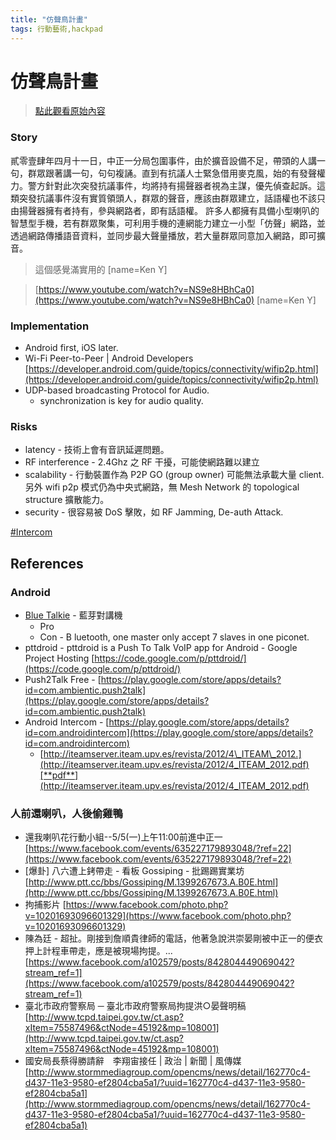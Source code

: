 ```yaml
---
title: "仿聲鳥計畫"
tags: 行動藝術,hackpad
---
```


# 仿聲鳥計畫

> [點此觀看原始內容](https://g0v.hackpad.tw/ca4xQKNQmBZ)

### Story

貳零壹肆年四月十一日，中正一分局包圍事件，由於擴音設備不足，帶頭的人講一句，群眾跟著講一句，句句複誦。直到有抗議人士緊急借用麥克風，始的有發聲權力。警方針對此次突發抗議事件，均將持有揚聲器者視為主謀，優先偵查起訴。這類突發抗議事件沒有實質領頭人，群眾的聲音，應該由群眾建立，話語權也不該只由揚聲器擁有者持有，參與網路者，即有話語權。
許多人都擁有具備小型喇叭的智慧型手機，若有群眾聚集，可利用手機的連網能力建立一小型「仿聲」網路，並透過網路傳播語音資料，並同步最大聲量播放，若大量群眾同意加入網路，即可擴音。
> 這個感覺滿實用的
> [name=Ken Y]

> [https://www.youtube.com/watch?v=NS9e8HBhCa0](https://www.youtube.com/watch?v=NS9e8HBhCa0)
> [name=Ken Y]

### Implementation

- Android first, iOS later.
- Wi-Fi Peer-to-Peer | Android Developers [https://developer.android.com/guide/topics/connectivity/wifip2p.html](https://developer.android.com/guide/topics/connectivity/wifip2p.html)
- UDP-based broadcasting Protocol for Audio.
    - synchronization is key for audio quality.


### Risks

- latency - 技術上會有音訊延遲問題。
- RF interference - 2.4Ghz 之 RF 干擾，可能使網路難以建立
- scalability - 行動裝置作為 P2P GO (group owner) 可能無法承載大量 client. 另外 wifi p2p 模式仍為中央式網路，無 Mesh Network 的 topological structure 擴散能力。
- security - 很容易被 DoS 擊敗，如 RF Jamming, De-auth Attack.

[#Intercom](https://g0v.hackpad.tw/ep/search/?q=%23Intercom&via=ca4xQKNQmBZ)

## References


### Android

- [Blue Talkie](https://play.google.com/store/apps/details?id=ki.bluetalkie) \- 藍芽對講機
    - Pro
    - Con - B luetooth, one master only accept 7 slaves in one piconet.
- pttdroid - pttdroid is a Push To Talk VoIP app for Android - Google Project Hosting [https://code.google.com/p/pttdroid/](https://code.google.com/p/pttdroid/)
- Push2Talk Free - [https://play.google.com/store/apps/details?id=com.ambientic.push2talk](https://play.google.com/store/apps/details?id=com.ambientic.push2talk)
- Android Intercom - [https://play.google.com/store/apps/details?id=com.androidintercom](https://play.google.com/store/apps/details?id=com.androidintercom)
    - [http://iteamserver.iteam.upv.es/revista/2012/4\_ITEAM\_2012.](http://iteamserver.iteam.upv.es/revista/2012/4_ITEAM_2012.pdf)[**pdf**](http://iteamserver.iteam.upv.es/revista/2012/4_ITEAM_2012.pdf)

### 人前還喇叭，人後偷雞鴨

- 還我喇叭花行動小組--5/5(一)上午11:00前進中正一 [https://www.facebook.com/events/635227179893048/?ref=22](https://www.facebook.com/events/635227179893048/?ref=22)
- \[爆卦\] 八六遭上銬帶走 \- 看板 Gossiping - 批踢踢實業坊 [http://www.ptt.cc/bbs/Gossiping/M.1399267673.A.B0E.html](http://www.ptt.cc/bbs/Gossiping/M.1399267673.A.B0E.html)
- 拘捕影片 [https://www.facebook.com/photo.php?v=10201693096601329](https://www.facebook.com/photo.php?v=10201693096601329)
- 陳為廷 \- 超扯。剛接到詹順貴律師的電話，他著急說洪崇晏剛被中正一的便衣押上計程車帶走，應是被現場拘提。... [https://www.facebook.com/a102579/posts/842804449069042?stream_ref=1](https://www.facebook.com/a102579/posts/842804449069042?stream_ref=1)
- 臺北市政府警察局 ─ 臺北市政府警察局拘提洪○晏聲明稿 [http://www.tcpd.taipei.gov.tw/ct.asp?xItem=75587496&ctNode=45192&mp=108001](http://www.tcpd.taipei.gov.tw/ct.asp?xItem=75587496&ctNode=45192&mp=108001)
- 國安局長蔡得勝請辭　李翔宙接任 | 政治 | 新聞 | 風傳媒 [http://www.stormmediagroup.com/opencms/news/detail/162770c4-d437-11e3-9580-ef2804cba5a1/?uuid=162770c4-d437-11e3-9580-ef2804cba5a1](http://www.stormmediagroup.com/opencms/news/detail/162770c4-d437-11e3-9580-ef2804cba5a1/?uuid=162770c4-d437-11e3-9580-ef2804cba5a1)



